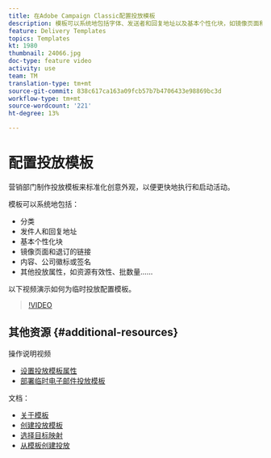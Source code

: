 ```yaml
---
title: 在Adobe Campaign Classic配置投放模板
description: 模板可以系统地包括字体、发送者和回复地址以及基本个性化块，如镜像页面和退订链接。 它还可以包括内容、公司标志或签名以及其他投放属性，如资源有效性、批量等。 以下视频演示如何为临时投放配置模板。
feature: Delivery Templates
topics: Templates
kt: 1980
thumbnail: 24066.jpg
doc-type: feature video
activity: use
team: TM
translation-type: tm+mt
source-git-commit: 838c617ca163a09fcb57b7b4706433e98869bc3d
workflow-type: tm+mt
source-wordcount: '221'
ht-degree: 13%

---
```



# 配置投放模板

营销部门制作投放模板来标准化创意外观，以便更快地执行和启动活动。

模板可以系统地包括：

* 分类
* 发件人和回复地址
* 基本个性化块
* 镜像页面和退订的链接
* 内容、公司徽标或签名
* 其他投放属性，如资源有效性、批数量……

以下视频演示如何为临时投放配置模板。

>[!VIDEO](https://video.tv.adobe.com/v/24066?quality=12)

## 其他资源 {#additional-resources}

操作说明视频

* [设置投放模板属性](/help/sending-messages/using-delivery-templates/setting-delivery-template-properties.md)
* [部署临时电子邮件投放模板](/help/sending-messages/using-delivery-templates/deploying-ad-hoc-email-delivery-template.md)

文档：

* [关于模板](https://docs.campaign.adobe.com/doc/AC/en/DLV_Using_delivery_templates_About_templates.html)
* [创建投放模板](https://docs.campaign.adobe.com/doc/AC/en/DLV_Using_delivery_templates_Creating_a_delivery_template.html)
* [选择目标映射](https://docs.campaign.adobe.com/doc/AC/en/DLV_Using_delivery_templates_Selecting_a_target_mapping.html)
* [从模板创建投放](https://docs.campaign.adobe.com/doc/AC/en/DLV_Using_delivery_templates_Creating_a_delivery_from_a_template.html)
